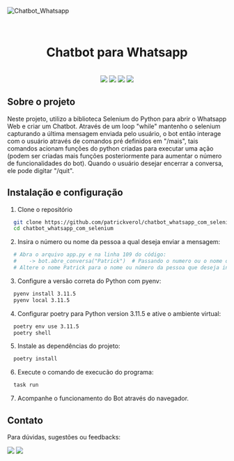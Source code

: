![Chatbot_Whatsapp](https://github.com/patrickverol/chatbot_whatsapp_com_selenium/assets/102604896/15684224-2261-4679-a30c-dbdf5411c858)

<br>
  <h1 align="center">
    Chatbot para Whatsapp
  </h1>
<br/>

<div align="center">
    <a href = "https://www.python.org/" target="_blank"><img src="https://img.shields.io/badge/Python-14354C?style=for-the-badge&logo=python&logoColor=white" target="_blank"></a> 
    <a href = "https://python-poetry.org/docs/"><img src="https://img.shields.io/badge/Poetry-%233B82F6.svg?style=for-the-badge&logo=poetry&logoColor=0B3D8D" target="_blank"></a>
    <a href = "https://www.selenium.dev/pt-br/documentation/"><img src="https://img.shields.io/badge/-selenium-%43B02A?style=for-the-badge&logo=selenium&logoColor=white" target="_blank"></a>
    <a href = "https://learn.microsoft.com/pt-br/powershell/scripting/overview?view=powershell-7.4"><img src="https://img.shields.io/badge/Powershell-2CA5E0?style=for-the-badge&logo=powershell&logoColor=white" target="_blank"></a>
</div> 

## Sobre o projeto

Neste projeto, utilizo a biblioteca Selenium do Python para abrir o Whatsapp Web e criar um Chatbot. Através de um loop "while" mantenho o selenium capturando a última mensagem enviada pelo usuário, o bot então interage com o usuário através de comandos pré definidos em "/mais", tais comandos acionam funções do python criadas para executar uma ação (podem ser criadas mais funções posteriormente para aumentar o número de funcionalidades do bot). Quando o usuário desejar encerrar a conversa, ele pode digitar "/quit".


## Instalação e configuração

  1. Clone o repositório

```bash
  git clone https://github.com/patrickverol/chatbot_whatsapp_com_selenium
  cd chatbot_whatsapp_com_selenium
```
  2. Insira o número ou nome da pessoa a qual deseja enviar a mensagem:

```bash
  # Abra o arquivo app.py e na linha 109 do código:
  #    -> bot.abre_conversa("Patrick")  # Passando o numero ou o nome do contato
  # Altere o nome Patrick para o nome ou número da pessoa que deseja inicar a conversa.
```
  3. Configure a versão correta do Python com pyenv:

```bash
  pyenv install 3.11.5
  pyenv local 3.11.5
```
  4. Configurar poetry para Python version 3.11.5 e ative o ambiente virtual:

```bash
  poetry env use 3.11.5
  poetry shell
```
  5. Instale as dependências do projeto:

```bash
  poetry install
```
  6. Execute o comando de execucão do programa:

```bash
  task run
```
  7. Acompanhe o funcionamento do Bot através do navegador.

## Contato

Para dúvidas, sugestões ou feedbacks:

<div>
    <a href="https://www.linkedin.com/in/patrick-verol/" target="_blank"><img src="https://img.shields.io/badge/-LinkedIn-%230077B5?style=for-the-badge&logo=linkedin&logoColor=white" target="_blank"></a> 
    <a href = "mailto:patrickverol@gmail.com"><img src="https://img.shields.io/badge/-Gmail-%23333?style=for-the-badge&logo=gmail&logoColor=white" target="_blank"></a>
</div> 

